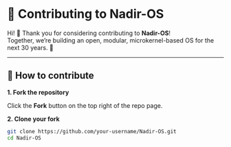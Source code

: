 # 🤝 Contributing to Nadir-OS

Hi! 👋 Thank you for considering contributing to **Nadir-OS**!  
Together, we’re building an open, modular, microkernel-based OS for the next 30 years. 🚀

---

## 📌 How to contribute

**1. Fork the repository**

Click the **Fork** button on the top right of the repo page.

**2. Clone your fork**

```bash
git clone https://github.com/your-username/Nadir-OS.git
cd Nadir-OS

